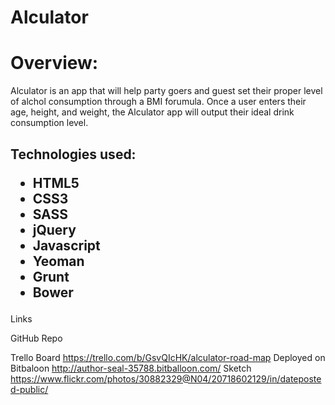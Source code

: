 # Alculator

<h1>Overview:</h1>
Alculator is an app that will help party goers and guest set their proper level of alchol consumption through a BMI forumula. Once a user enters their age, height, and weight, the Alculator app will output their ideal drink consumption level.  


<h2> Technologies used:
 <ul>
<li>HTML5 </li> 
<li>CSS3</li>
<li>SASS</li>
<li>jQuery</li> 
<li>Javascript</li>
<li>Yeoman</li>
<li>Grunt</li>
<li>Bower</li>
  </ul>

  
</h2>
Links

GitHub Repo

Trello Board
https://trello.com/b/GsvQIcHK/alculator-road-map
Deployed on Bitbaloon
http://author-seal-35788.bitballoon.com/
Sketch
https://www.flickr.com/photos/30882329@N04/20718602129/in/dateposted-public/
